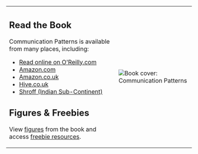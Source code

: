 <table style="border-collapse: collapse;">
 <tr>
  <td>
   <h2>Read the Book</h2>
   <p>Communication Patterns is available from many places, including:</p>
   <ul>
    <li><a href="https://learning.oreilly.com/library/view/communication-patterns/9781098140533/">Read online on O'Reilly.com</a></li>
    <li><a href="https://www.amazon.com/Communication-Patterns-Guide-Developers-Architects/dp/1098140540/"> Amazon.com</a></li>
    <li><a href="https://www.amazon.co.uk/Communication-Patterns-Guide-Developers-Architects/dp/1098140540/">Amazon.co.uk</a></li>
    <li><a href="https://www.hive.co.uk/Product/Jacqueline-Read/Communication-Patterns--A-Guide-for-Developers-and-Architects/29041734">Hive.co.uk</a></li>
    <li><a href="https://www.shroffpublishers.com/books/9789355426727/">Shroff (Indian Sub-Continent)</a></li>
   </ul>
   <h2>Figures & Freebies</h2>
   <p>View <a href="figures.html">figures</a> from the book and access <a href="freebies.html">freebie resources</a>.</p>
  </td>
  <td style="min-width: 75px; max-width: 300px">
   <image src="assets/compatcover.png" align="center" alt="Book cover: Communication Patterns" />
  </td>
 </tr>
